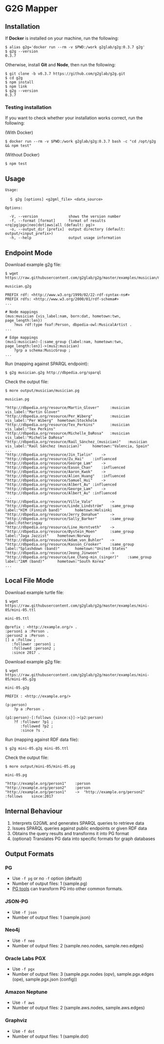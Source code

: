 # G2G Mapper

## Installation

If **Docker** is installed on your machine, run the following:

    $ alias g2g='docker run --rm -v $PWD:/work g2glab/g2g:0.3.7 g2g'
    $ g2g --version
    0.3.7

Otherwise, install **Git** and **Node**, then run the following:
  
    $ git clone -b v0.3.7 https://github.com/g2glab/g2g.git
    $ cd g2g
    $ npm install
    $ npm link
    $ g2g --version
    0.3.7
    
### Testing installation

If you want to check whether your installation works correct, run the following:

(With Docker)

    $ docker run --rm -v $PWD:/work g2glab/g2g:0.3.7 bash -c "cd /opt/g2g && npm test"

(Without Docker)
    
    $ npm test

## Usage

    Usage:

      ＄ g2g [options] <g2gml_file> <data_source>

    Options:

      -V, --version              shows the version number
      -f, --format [format]      format of results <rq|pg|pgx|neo|dot|aws|all (default: pg)>
      -o, --output_dir [prefix]  output directory (default: output/<input_prefix>)
      -h, --help                 output usage information

## Endpoint Mode

Download example g2g file:

    $ wget https://raw.githubusercontent.com/g2glab/g2g/master/examples/musician/musician.g2g
    
`musician.g2g`

    PREFIX rdf: <http://www.w3.org/1999/02/22-rdf-syntax-ns#>
    PREFIX rdfs: <http://www.w3.org/2000/01/rdf-schema#>
    ...
    
    # Node mappings
    (mus:musician {vis_label:nam, born:dat, hometown:twn, page_length:len})
        ?mus rdf:type foaf:Person, dbpedia-owl:MusicalArtist .
    ...
    
    # Edge mappings
    (mus1:musician)-[:same_group {label:nam, hometown:twn, page_length:len}]->(mus2:musician)
        ?grp a schema:MusicGroup ;
    ...

Run (mapping against SPARQL endpoint):

    $ g2g musician.g2g http://dbpedia.org/sparql

Check the output file:

    $ more output/musician/musician.pg

`musician.pg`

    "http://dbpedia.org/resource/Martin_Glover"     :musician       vis_label:"Martin Glover"
    "http://dbpedia.org/resource/Per_Wiberg"        :musician       vis_label:"Per Wiberg"  hometown:Stockholm
    "http://dbpedia.org/resource/Tex_Perkins"       :musician       vis_label:"Tex Perkins"
    "http://dbpedia.org/resource/Michelle_DaRosa"   :musician       vis_label:"Michelle DaRosa"
    "http://dbpedia.org/resource/Raúl_Sánchez_(musician)"   :musician       vis_label:"Raúl Sánchez (musician)"     hometown:"Valencia, Spain"
    ...
    "http://dbpedia.org/resource/Jin_Tielin"	->	"http://dbpedia.org/resource/Zu_Hai"	:influenced
    "http://dbpedia.org/resource/George_Lam"	->	"http://dbpedia.org/resource/Eason_Chan"	:influenced
    "http://dbpedia.org/resource/Aaron_Kwok"	->	"http://dbpedia.org/resource/Alien_Huang"	:influenced
    "http://dbpedia.org/resource/Samuel_Hui"	->	"http://dbpedia.org/resource/Albert_Au"	:influenced
    "http://dbpedia.org/resource/George_Lam"	->	"http://dbpedia.org/resource/Albert_Au"	:influenced
    ...
    "http://dbpedia.org/resource/Ville_Valo"        ->      "http://dbpedia.org/resource/Linde_Lindström"   :same_group     label:"HIM (Finnish band)"      hometown:Helsinki
    "http://dbpedia.org/resource/Jerry_Donahue"     ->      "http://dbpedia.org/resource/Sally_Barker"      :same_group     label:Fotheringay
    "http://dbpedia.org/resource/Line_Horntveth"    ->      "http://dbpedia.org/resource/Øystein_Moen"      :same_group     label:"Jaga Jazzist"    hometown:Norway
    "http://dbpedia.org/resource/Adam_von_Buhler"   ->      "http://dbpedia.org/resource/Kasson_Crooker"    :same_group     label:"Splashdown (band)"       hometown:"United States"
    "http://dbpedia.org/resource/Jeong_Jinwoon"     ->      "http://dbpedia.org/resource/Lee_Chang-min_(singer)"    :same_group     label:"2AM (band)"      hometown:"South Korea"
    ...

## Local File Mode

Download example turtle file:

    $ wget https://raw.githubusercontent.com/g2glab/g2g/master/examples/mini-05/mini-05.ttl
    
`mini-05.ttl`
    
    @prefix : <http://example.org/> .
    :person1 a :Person .
    :person2 a :Person .
    [] a :Follow ;
       :follower :person1 ;
       :followed :person2 ;
       :since 2017 .
    
Download example g2g file:

    $ wget https://raw.githubusercontent.com/g2glab/g2g/master/examples/mini-05/mini-05.g2g
    
`mini-05.g2g`

    PREFIX : <http://example.org/>
    
    (p:person)
        ?p a :Person .
    
    (p1:person)-[:follows {since:s}]->(p2:person)
        ?f :follower ?p1 ;
           :followed ?p2 ;
           :since ?s .

Run (mapping against RDF data file):

    $ g2g mini-05.g2g mini-05.ttl

Check the output file:

    $ more output/mini-05/mini-05.pg

`mini-05.pg`

    "http://example.org/person1"	:person
    "http://example.org/person2"	:person
    "http://example.org/person1"	->	"http://example.org/person2"	:follows	since:2017

## Internal Behaviour

 1. Interprets G2GML and generates SPARQL queries to retrieve data
 2. Issues SPARQL queries against public endpoints or given RDF data
 3. Obtains the query results and transforms it into PG format
 4. (optional) Translates PG data into specific formats for graph databases

## Output Formats

### PG

* Use `-f pg` or no `-f` option (default)
* Number of output files: 1 (sample.pg)
* [PG tools](https://pg-format.readthedocs.io/en/latest/) can transform PG into other common formats.

### JSON-PG

* Use `-f json`
* Number of output files: 1 (sample.json)

### Neo4j

* Use `-f neo`
* Number of output files: 2 (sample.neo.nodes, sample.neo.edges)

### Oracle Labs PGX

* Use `-f pgx`
* Number of output files: 3 (sample.pgx.nodes (opv), sample.pgx.edges (ope), sample.pgx.json (config))

### Amazon Neptune

* Use `-f aws`
* Number of output files: 2 (sample.aws.nodes, sample.aws.edges)

### Graphviz

* Use `-f dot`
* Number of output files: 1 (sample.dot)
